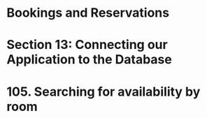 # Bookings and Reservations

# Section 13: Connecting our Application to the Database

# 105. Searching for availability by room

